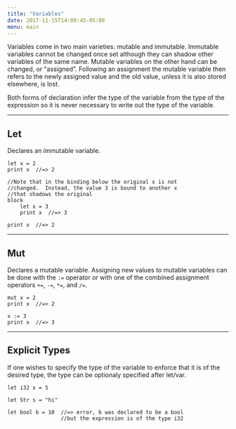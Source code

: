 ```yaml
---
title: "Variables"
date: 2017-11-15T14:09:45-05:00
menu: main
---
```


Variables come in two main varieties: mutable and immutable.
Immutable variables cannot be changed once set although they
can shadow other variables of the same name.  Mutable variables
on the other hand can be changed, or "assigned".  Following an
assignment the mutable variable then refers to the newly assigned
value and the old value, unless it is also stored elsewhere, is lost.

Both forms of declaration infer the type of the variable from the
type of the expression so it is never necessary to write out the
type of the variable.

---
## Let

Declares an immutable variable.

```ante
let x = 2
print x  //=> 2

//Note that in the binding below the original x is not
//changed.  Instead, the value 3 is bound to another x
//that shadows the original
block
    let x = 3
    print x  //=> 3

print x  //=> 2
```

---

## Mut

Declares a mutable variable.  Assigning new values to mutable variables
can be done with the `:=` operator or with one of the combined assignment
operators `+=`, `-=`, `*=`, and `/=`.

```ante
mut x = 2
print x  //=> 2

x := 3
print x  //=> 3
```
---
## Explicit Types

If one wishes to specify the type of the variable to enforce that
it is of the desired type, the type can be optionaly specified after
let/var.

```ante
let i32 x = 5

let Str s = "hi"

let bool b = 10  //=> error, b was declared to be a bool
                 //but the expression is of the type i32
```
